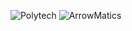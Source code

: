 ![Polytech](http://www.polytechnice.fr/jahia/jsp/jahia/templates/inc/img/polytech_nice-sophia.png)
![ArrowMatics](https://image.noelshack.com/fichiers/2018/03/3/1516189331-arrowmatics.png)

